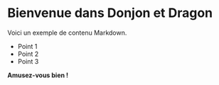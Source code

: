 # Bienvenue dans Donjon et Dragon
Voici un exemple de contenu Markdown.

- Point 1
- Point 2
- Point 3

**Amusez-vous bien !**